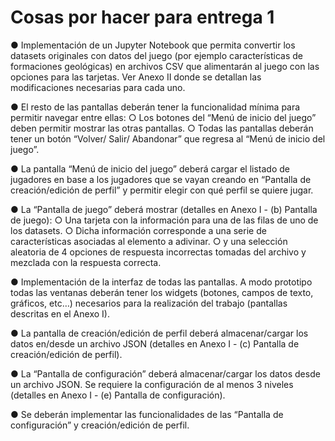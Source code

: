 # Cosas por hacer para entrega 1

● Implementación de un Jupyter Notebook que permita convertir los datasets
originales con datos del juego (por ejemplo características de formaciones
geológicas) en archivos CSV que alimentarán al juego con las opciones para las
tarjetas. Ver Anexo II donde se detallan las modificaciones necesarias para cada
uno.

● El resto de las pantallas deberán tener la funcionalidad mínima para permitir navegar
entre ellas:
    ○ Los botones del “Menú de inicio del juego” deben permitir mostrar las otras
    pantallas.
    ○ Todas las pantallas deberán tener un botón “Volver/ Salir/ Abandonar” que
    regresa al “Menú de inicio del juego”.

● La pantalla “Menú de inicio del juego” deberá cargar el listado de jugadores en base
a los jugadores que se vayan creando en “Pantalla de creación/edición de perfil” y
permitir elegir con qué perfil se quiere jugar.

● La “Pantalla de juego” deberá mostrar (detalles en Anexo I - (b) Pantalla de juego):
    ○ Una tarjeta con la información para una de las filas de uno de los datasets.
    ○ Dicha información corresponde a una serie de características asociadas al
    elemento a adivinar.
    ○ y una selección aleatoria de 4 opciones de respuesta incorrectas tomadas del
    archivo y mezclada con la respuesta correcta.


● Implementación de la interfaz de todas las pantallas. A modo prototipo todas las
ventanas deberán tener los widgets (botones, campos de texto, gráficos, etc…)
necesarios para la realización del trabajo (pantallas descritas en el Anexo I).


● La pantalla de creación/edición de perfil deberá almacenar/cargar los datos en/desde
un archivo JSON (detalles en Anexo I - (c) Pantalla de creación/edición de perfil).

● La “Pantalla de configuración” deberá almacenar/cargar los datos desde un archivo
JSON. Se requiere la configuración de al menos 3 niveles (detalles en Anexo I - (e)
Pantalla de configuración).

● Se deberán implementar las funcionalidades de las “Pantalla de configuración” y
creación/edición de perfil.

